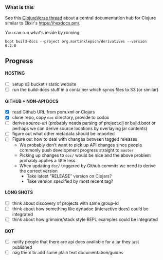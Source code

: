 ### What is this

See this [ClojureVerse thread](https://clojureverse.org/t/creating-a-central-documentation-repository-website-codox-complications/1287/) 
about a central documentation hub for Clojure similar to Elixir's https://hexdocs.pm/.


You can run what's inside by running

```
boot build-docs --project org.martinklepsch/derivatives --version 0.2.0
```

## Progress

#### HOSTING

- [ ] setup s3 bucket / static website
- [ ] run the build-docs stuff in a container which syncs files to S3 (or similar)

#### GITHUB + NON-API DOCS

- [x] read Github URL from pom.xml or Clojars
- [x] clone repo, copy `doc` directory, provide to codox
- [ ] derive source-uri (probably needs parsing of project.clj or build.boot or perhaps we can derive source locations by overlaying jar contents)
- [ ] figure out what other metadata should be imported
- [ ] Figure out how to deal with changes between tagged releases
  - We probably don't want to pick up API changes since people commonly push development progress straight to `master`
  - Picking up changes to `doc/` would be nice and the above problem probably applies a little less
  - When updating `doc/` triggered by Github commits we need to derive the correct version
    - Take latest "RELEASE" version on Clojars?
    - Take version specified by most recent tag?

#### LONG SHOTS
- [ ] think about discovery of projects with same group-id
- [ ] think about how something like dynadoc (interactive docs) could be integrated
- [ ] think about how grimoire/stack style REPL examples could be integrated

#### BOT

- [ ] notify people that there are api docs available for a jar they just published 
- [ ] nag them to add some plain text documentation/guides
